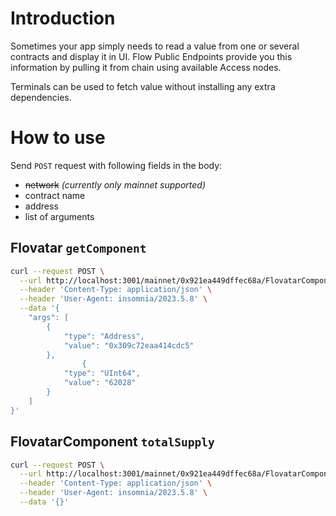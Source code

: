 # Introduction

Sometimes your app simply needs to read a value from one or several contracts and display it in UI.
Flow Public Endpoints provide you this information by pulling it from chain using available Access
nodes.

Terminals can be used to fetch value without installing any extra dependencies.

# How to use

Send `POST` request with following fields in the body:

- ~~network~~ _(currently only mainnet supported)_
- contract name
- address
- list of arguments

## Flovatar `getComponent`

```bash
curl --request POST \
  --url http://localhost:3001/mainnet/0x921ea449dffec68a/FlovatarComponent/getComponent \
  --header 'Content-Type: application/json' \
  --header 'User-Agent: insomnia/2023.5.8' \
  --data '{
	"args": [
		{
			"type": "Address",
			"value": "0x309c72eaa414cdc5"
		},
				{
			"type": "UInt64",
			"value": "62028"
		}
	]
}'
```


## FlovatarComponent `totalSupply`
```bash
curl --request POST \
  --url http://localhost:3001/mainnet/0x921ea449dffec68a/FlovatarComponent/totalSupply \
  --header 'Content-Type: application/json' \
  --header 'User-Agent: insomnia/2023.5.8' \
  --data '{}'
```